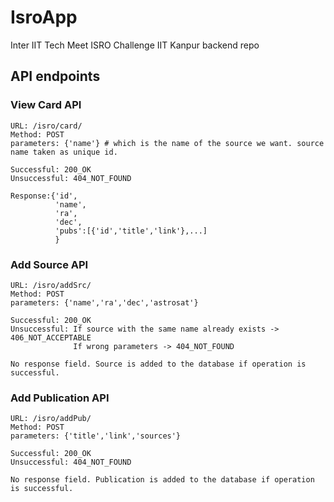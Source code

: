 # IsroApp
Inter IIT Tech Meet ISRO Challenge IIT Kanpur backend repo

## API endpoints
### View Card API
```
URL: /isro/card/
Method: POST
parameters: {'name'} # which is the name of the source we want. source name taken as unique id.

Successful: 200_OK
Unsuccessful: 404_NOT_FOUND

Response:{'id',
          'name',
          'ra',
          'dec',
          'pubs':[{'id','title','link'},...]
          }
```
### Add Source API
```
URL: /isro/addSrc/
Method: POST
parameters: {'name','ra','dec','astrosat'}

Successful: 200_OK
Unsuccessful: If source with the same name already exists -> 406_NOT_ACCEPTABLE
              If wrong parameters -> 404_NOT_FOUND

No response field. Source is added to the database if operation is successful.
```
### Add Publication API
```
URL: /isro/addPub/
Method: POST
parameters: {'title','link','sources'}

Successful: 200_OK
Unsuccessful: 404_NOT_FOUND

No response field. Publication is added to the database if operation is successful.
```
